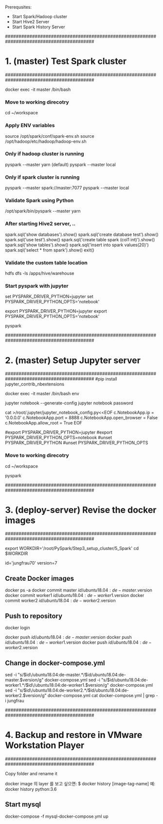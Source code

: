 Prerequsites:
- Start Spark/Hadoop cluster
- Start Hive2 Server
- Start Spark History Server

#########################################################################################
# 1. (master) Test Spark cluster
#########################################################################################

docker exec -it master /bin/bash

### Move to working direcotry
cd ~/workspace

### Apply ENV variables
source /opt/spark/conf/spark-env.sh
source /opt/hadoop/etc/hadoop/hadoop-env.sh

### Only if hadoop cluster is running
pyspark --master yarn (default)
pyspark --master local

### Only if spark cluster is running
pyspark --master spark://master:7077
pyspark --master local

### Validate Spark using Python 
/opt/spark/bin/pyspark --master yarn

### After starting Hive2 server, ..
spark.sql('show databases').show()
spark.sql('create database test').show()
spark.sql('use test').show()
spark.sql('create table spark (col1 int)').show()
spark.sql('show tables').show()
spark.sql('insert into spark values(20)')
spark.sql('select * from spark').show() 
exit()

### Validate the custom table location
hdfs dfs -ls /apps/hive/warehouse

### Start pyspark with jupyter
set PYSPARK_DRIVER_PYTHON=jupyter
set PYSPARK_DRIVER_PYTHON_OPTS='notebook'

export PYSPARK_DRIVER_PYTHON=jupyter
export PYSPARK_DRIVER_PYTHON_OPTS='notebook'

pyspark

#########################################################################################
# 2. (master) Setup Jupyter server
#########################################################################################
#pip install jupyter_contrib_nbextensions

docker exec -it master /bin/bash
env

jupyter notebook --generate-config
jupyter notebook password

cat >/root/.jupyter/jupyter_notebook_config.py<<EOF
c.NotebookApp.ip = '0.0.0.0'
c.NotebookApp.port = 8888
c.NotebookApp.open_browser = False
c.NotebookApp.allow_root = True
EOF

#export PYSPARK_DRIVER_PYTHON=jupyter
#export PYSPARK_DRIVER_PYTHON_OPTS=notebook
#unset PYSPARK_DRIVER_PYTHON
#unset PYSPARK_DRIVER_PYTHON_OPTS

### Move to working direcotry
cd ~/workspace

pyspark


#########################################################################################
# 3. (deploy-server) Revise the docker images 
#########################################################################################

export WORKDIR='/root/PySpark/Step3_setup_cluster/5_Spark'
cd $WORKDIR

id='jungfrau70'
version=7

## Create Docker images
docker ps -a
docker commit master $id/ubuntu18.04:de-master.$version
docker commit worker1 $id/ubuntu18.04:de-worker1.$version
docker commit worker2 $id/ubuntu18.04:de-worker2.$version

## Push to repository
docker login

docker push $id/ubuntu18.04:de-master.$version
docker push $id/ubuntu18.04:de-worker1.$version
docker push $id/ubuntu18.04:de-worker2.$version

## Change in docker-compose.yml
sed -i "s/$id\/ubuntu18.04:de-master.*/$id\/ubuntu18.04:de-master.$version/g" docker-compose.yml
sed -i "s/$id\/ubuntu18.04:de-worker1.*/$id\/ubuntu18.04:de-worker1.$version/g" docker-compose.yml
sed -i "s/$id\/ubuntu18.04:de-worker2.*/$id\/ubuntu18.04:de-worker2.$version/g" docker-compose.yml
cat docker-compose.yml | grep -i jungfrau


#########################################################################################
# 4. Backup and restore in VMware Workstation Player
#########################################################################################

Copy folder and rename it

docker image 의 layer 를 보고 싶으면:
$ docker history [image-tag-name]
예: docker history python:3.6


## Start mysql
docker-compose -f mysql-docker-compose.yml up